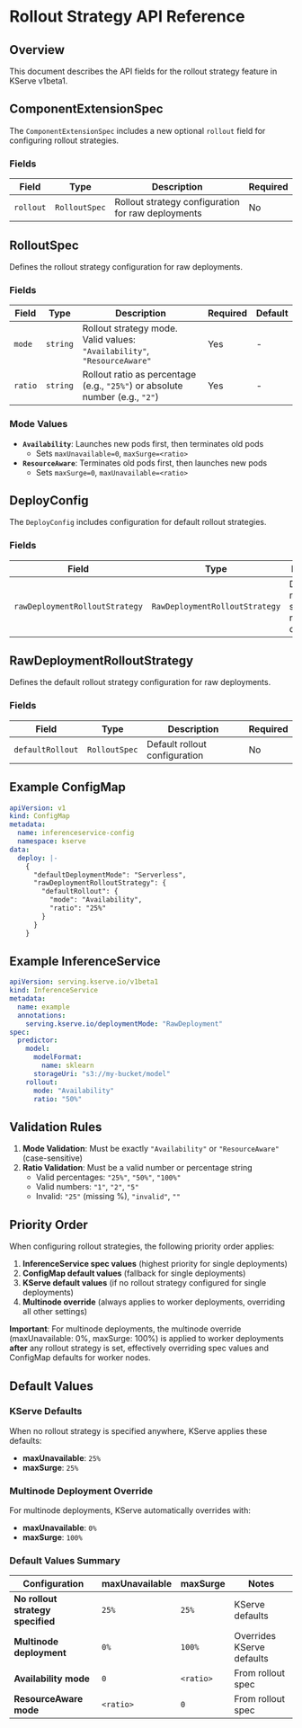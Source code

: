 # Rollout Strategy API Reference

## Overview

This document describes the API fields for the rollout strategy feature in KServe v1beta1.

## ComponentExtensionSpec

The `ComponentExtensionSpec` includes a new optional `rollout` field for configuring rollout strategies.

### Fields

| Field | Type | Description | Required |
|-------|------|-------------|----------|
| `rollout` | `RolloutSpec` | Rollout strategy configuration for raw deployments | No |

## RolloutSpec

Defines the rollout strategy configuration for raw deployments.

### Fields

| Field | Type | Description | Required | Default |
|-------|------|-------------|----------|---------|
| `mode` | `string` | Rollout strategy mode. Valid values: `"Availability"`, `"ResourceAware"` | Yes | - |
| `ratio` | `string` | Rollout ratio as percentage (e.g., `"25%"`) or absolute number (e.g., `"2"`) | Yes | - |

### Mode Values

- **`Availability`**: Launches new pods first, then terminates old pods
  - Sets `maxUnavailable=0`, `maxSurge=<ratio>`
- **`ResourceAware`**: Terminates old pods first, then launches new pods
  - Sets `maxSurge=0`, `maxUnavailable=<ratio>`

## DeployConfig

The `DeployConfig` includes configuration for default rollout strategies.

### Fields

| Field | Type | Description | Required |
|-------|------|-------------|----------|
| `rawDeploymentRolloutStrategy` | `RawDeploymentRolloutStrategy` | Default rollout strategy for raw deployments | No |

## RawDeploymentRolloutStrategy

Defines the default rollout strategy configuration for raw deployments.

### Fields

| Field | Type | Description | Required |
|-------|------|-------------|----------|
| `defaultRollout` | `RolloutSpec` | Default rollout configuration | No |

## Example ConfigMap

```yaml
apiVersion: v1
kind: ConfigMap
metadata:
  name: inferenceservice-config
  namespace: kserve
data:
  deploy: |-
    {
      "defaultDeploymentMode": "Serverless",
      "rawDeploymentRolloutStrategy": {
        "defaultRollout": {
          "mode": "Availability",
          "ratio": "25%"
        }
      }
    }
```

## Example InferenceService

```yaml
apiVersion: serving.kserve.io/v1beta1
kind: InferenceService
metadata:
  name: example
  annotations:
    serving.kserve.io/deploymentMode: "RawDeployment"
spec:
  predictor:
    model:
      modelFormat:
        name: sklearn
      storageUri: "s3://my-bucket/model"
    rollout:
      mode: "Availability"
      ratio: "50%"
```

## Validation Rules

1. **Mode Validation**: Must be exactly `"Availability"` or `"ResourceAware"` (case-sensitive)
2. **Ratio Validation**: Must be a valid number or percentage string
   - Valid percentages: `"25%"`, `"50%"`, `"100%"`
   - Valid numbers: `"1"`, `"2"`, `"5"`
   - Invalid: `"25"` (missing %), `"invalid"`, `""`

## Priority Order

When configuring rollout strategies, the following priority order applies:

1. **InferenceService spec values** (highest priority for single deployments)
2. **ConfigMap default values** (fallback for single deployments)
3. **KServe default values** (if no rollout strategy configured for single deployments)
4. **Multinode override** (always applies to worker deployments, overriding all other settings)

**Important**: For multinode deployments, the multinode override (maxUnavailable: 0%, maxSurge: 100%) is applied to worker deployments **after** any rollout strategy is set, effectively overriding spec values and ConfigMap defaults for worker nodes.

## Default Values

### KServe Defaults
When no rollout strategy is specified anywhere, KServe applies these defaults:
- **maxUnavailable**: `25%`
- **maxSurge**: `25%`

### Multinode Deployment Override
For multinode deployments, KServe automatically overrides with:
- **maxUnavailable**: `0%`
- **maxSurge**: `100%`

### Default Values Summary

| Configuration | maxUnavailable | maxSurge | Notes |
|---------------|----------------|----------|-------|
| **No rollout strategy specified** | `25%` | `25%` | KServe defaults |
| **Multinode deployment** | `0%` | `100%` | Overrides KServe defaults |
| **Availability mode** | `0` | `<ratio>` | From rollout spec |
| **ResourceAware mode** | `<ratio>` | `0` | From rollout spec | 